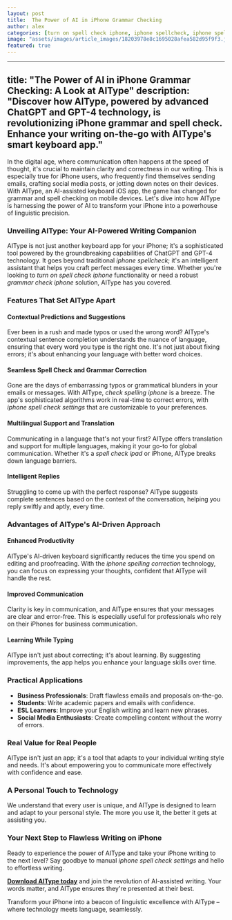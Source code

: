 ```yaml
---
layout: post
title:  The Power of AI in iPhone Grammar Checking
author: alex
categories: [turn on spell check iphone, iphone spellcheck, iphone spelling correction, check spelling iphone, iphone spell check settings, spell check ipad, grammar check iphone]
image: "assets/images/article_images/18203978e8c1695028afea582d95f9f3.jpg"
featured: true
---
```


---
title: "The Power of AI in iPhone Grammar Checking: A Look at AIType"
description: "Discover how AIType, powered by advanced ChatGPT and GPT-4 technology, is revolutionizing iPhone grammar and spell check. Enhance your writing on-the-go with AIType's smart keyboard app."
---

In the digital age, where communication often happens at the speed of thought, it's crucial to maintain clarity and correctness in our writing. This is especially true for iPhone users, who frequently find themselves sending emails, crafting social media posts, or jotting down notes on their devices. With AIType, an AI-assisted keyboard iOS app, the game has changed for grammar and spell checking on mobile devices. Let's dive into how AIType is harnessing the power of AI to transform your iPhone into a powerhouse of linguistic precision.

### Unveiling AIType: Your AI-Powered Writing Companion

AIType is not just another keyboard app for your iPhone; it's a sophisticated tool powered by the groundbreaking capabilities of ChatGPT and GPT-4 technology. It goes beyond traditional *iphone spellcheck*; it's an intelligent assistant that helps you craft perfect messages every time. Whether you're looking to *turn on spell check iphone* functionality or need a robust *grammar check iphone* solution, AIType has you covered.

### Features That Set AIType Apart

#### Contextual Predictions and Suggestions

Ever been in a rush and made typos or used the wrong word? AIType's contextual sentence completion understands the nuance of language, ensuring that every word you type is the right one. It's not just about fixing errors; it's about enhancing your language with better word choices.

#### Seamless Spell Check and Grammar Correction

Gone are the days of embarrassing typos or grammatical blunders in your emails or messages. With AIType, *check spelling iphone* is a breeze. The app's sophisticated algorithms work in real-time to correct errors, with *iphone spell check settings* that are customizable to your preferences.

#### Multilingual Support and Translation

Communicating in a language that's not your first? AIType offers translation and support for multiple languages, making it your go-to for global communication. Whether it's a *spell check ipad* or iPhone, AIType breaks down language barriers.

#### Intelligent Replies

Struggling to come up with the perfect response? AIType suggests complete sentences based on the context of the conversation, helping you reply swiftly and aptly, every time.

### Advantages of AIType's AI-Driven Approach

#### Enhanced Productivity

AIType's AI-driven keyboard significantly reduces the time you spend on editing and proofreading. With the *iphone spelling correction* technology, you can focus on expressing your thoughts, confident that AIType will handle the rest.

#### Improved Communication

Clarity is key in communication, and AIType ensures that your messages are clear and error-free. This is especially useful for professionals who rely on their iPhones for business communication.

#### Learning While Typing

AIType isn't just about correcting; it's about learning. By suggesting improvements, the app helps you enhance your language skills over time.

### Practical Applications

- **Business Professionals**: Draft flawless emails and proposals on-the-go.
- **Students**: Write academic papers and emails with confidence.
- **ESL Learners**: Improve your English writing and learn new phrases.
- **Social Media Enthusiasts**: Create compelling content without the worry of errors.

### Real Value for Real People

AIType isn't just an app; it's a tool that adapts to your individual writing style and needs. It's about empowering you to communicate more effectively with confidence and ease.

### A Personal Touch to Technology

We understand that every user is unique, and AIType is designed to learn and adapt to your personal style. The more you use it, the better it gets at assisting you.

### Your Next Step to Flawless Writing on iPhone

Ready to experience the power of AIType and take your iPhone writing to the next level? Say goodbye to manual *iphone spell check settings* and hello to effortless writing. 

**[Download AIType today](https://apps.apple.com/us/app/aitype-grammar-check-keyboard/id6469163944)** and join the revolution of AI-assisted writing. Your words matter, and AIType ensures they're presented at their best. 

Transform your iPhone into a beacon of linguistic excellence with AIType – where technology meets language, seamlessly.